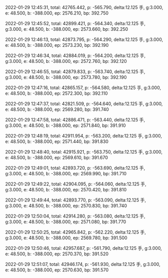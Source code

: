 2022-01-29 12:45:31, total: 42765.442, p: -565.790, delta:12.125 手, g:3.000, e: 48.500, b: -388.000, ep: 2576.210, bp: 392.750

2022-01-29 12:45:52, total: 42899.421, p: -564.340, delta:12.125 手, g:3.000, e: 48.500, b: -388.000, ep: 2573.660, bp: 392.250

2022-01-29 12:46:13, total: 42873.795, p: -564.290, delta:12.125 手, g:3.000, e: 48.500, b: -388.000, ep: 2573.230, bp: 392.190

2022-01-29 12:46:34, total: 42884.019, p: -564.200, delta:12.125 手, g:3.000, e: 48.500, b: -388.000, ep: 2572.760, bp: 392.120

2022-01-29 12:46:55, total: 42879.833, p: -563.740, delta:12.125 手, g:3.000, e: 48.500, b: -388.000, ep: 2573.780, bp: 392.190

2022-01-29 12:47:16, total: 42865.157, p: -564.580, delta:12.125 手, g:3.000, e: 48.500, b: -388.000, ep: 2572.300, bp: 392.110

2022-01-29 12:47:37, total: 42821.509, p: -564.640, delta:12.125 手, g:3.000, e: 48.500, b: -388.000, ep: 2569.280, bp: 391.740

2022-01-29 12:47:58, total: 42886.471, p: -563.440, delta:12.125 手, g:3.000, e: 48.500, b: -388.000, ep: 2571.840, bp: 391.910

2022-01-29 12:48:19, total: 42911.954, p: -563.200, delta:12.125 手, g:3.000, e: 48.500, b: -388.000, ep: 2571.440, bp: 391.830

2022-01-29 12:48:40, total: 42915.921, p: -563.750, delta:12.125 手, g:3.000, e: 48.500, b: -388.000, ep: 2569.610, bp: 391.670

2022-01-29 12:49:01, total: 42893.720, p: -563.690, delta:12.125 手, g:3.000, e: 48.500, b: -388.000, ep: 2569.990, bp: 391.710

2022-01-29 12:49:22, total: 42904.095, p: -564.060, delta:12.125 手, g:3.000, e: 48.500, b: -388.000, ep: 2570.420, bp: 391.810

2022-01-29 12:49:44, total: 42893.770, p: -563.090, delta:12.125 手, g:3.000, e: 48.500, b: -388.000, ep: 2570.830, bp: 391.740

2022-01-29 12:50:04, total: 42914.280, p: -563.080, delta:12.125 手, g:3.000, e: 48.500, b: -388.000, ep: 2571.080, bp: 391.770

2022-01-29 12:50:25, total: 42965.842, p: -562.220, delta:12.125 手, g:3.000, e: 48.500, b: -388.000, ep: 2569.780, bp: 391.500

2022-01-29 12:50:46, total: 42957.687, p: -561.790, delta:12.125 手, g:3.000, e: 48.500, b: -388.000, ep: 2570.370, bp: 391.520

2022-01-29 12:51:07, total: 42946.174, p: -561.930, delta:12.125 手, g:3.000, e: 48.500, b: -388.000, ep: 2570.630, bp: 391.570